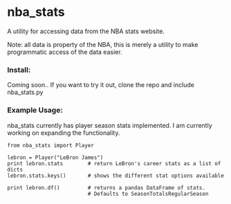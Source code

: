 nba_stats
===

A utility for accessing data from the NBA stats website. 

Note: all data is property of the NBA, this is merely a utility to make programmatic access of the data easier.

### Install: 

Coming soon.. If you want to try it out, clone the repo and include nba_stats.py


### Example Usage:

nba_stats currently has player season stats implemented. I am currently working on expanding the functionality.

```
from nba_stats import Player

lebron = Player("LeBron James")
print lebron.stats        # return LeBron's career stats as a list of dicts
lebron.stats.keys()       # shows the different stat options available

print lebron.df()         # returns a pandas DataFrame of stats. 
                          # Defaults to SeasonTotalsRegularSeason
```
